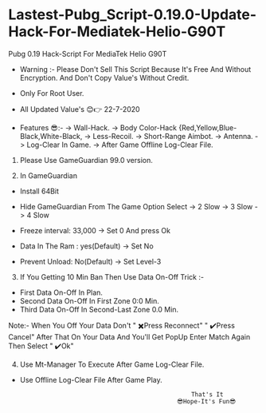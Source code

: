 # Lastest-Pubg_Script-0.19.0-Update-Hack-For-Mediatek-Helio-G90T
Pubg 0.19 Hack-Script For MediaTek Helio G90T

* Warning :- Please Don't Sell This Script Because It's Free And Without Encryption. And Don't Copy Value's Without Credit.

* Only For Root User.

* All Updated Value's 😊👉 22-7-2020

* Features 😎:-
-> Wall-Hack.
-> Body Color-Hack {Red,Yellow,Blue-Black,White-Black,
-> Less-Recoil.
-> Short-Range Aimbot.
-> Antenna.
-> Log-Clear In Game.
-> After Game Offline Log-Clear File.

1. Please Use GameGuardian 99.0 version.

2. In GameGuardian
* Install 64Bit

* Hide GameGuardian From The Game Option Select
-> 2 Slow
-> 3 Slow
-> 4 Slow

* Freeze interval: 33,000
-> Set 0 And press Ok

* Data In The Ram : yes(Default)
-> Set No

* Prevent Unload: No(Default)
-> Set Level-3

3. If You Getting 10 Min Ban Then Use Data On-Off Trick :-
* First Data On-Off In Plan.
* Second Data On-Off In First Zone 0:0 Min.
* Third Data On-Off In Second-Last Zone 0.0 Min.

Note:- When You Off Your Data Don't " ✖️Press Reconnect" " ✔️Press Cancel" After That On Your Data And You'll Get PopUp Enter Match Again Then Select " ✔️Ok"

4. Use Mt-Manager To Execute After Game Log-Clear File.
* Use Offline Log-Clear File After Game Play.


                                                      That's It
                                                  😎Hope-It's Fun😎
